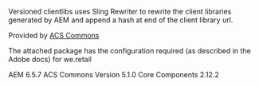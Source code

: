 Versioned clientlibs uses Sling Rewriter to rewrite the client libraries generated by AEM and append a hash at end of the client library url.

Provided by [ACS Commons](https://adobe-consulting-services.github.io/acs-aem-commons/features/versioned-clientlibs/index.html)

The attached package has the configuration required (as described in the Adobe docs) for we.retail 

AEM 6.5.7
ACS Commons Version 5.1.0
Core Components 2.12.2





